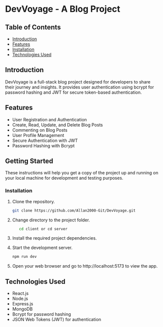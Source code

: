 # DevVoyage - A Blog Project

## Table of Contents
- [Introduction](#introduction)
- [Features](#features)
- [Installation](#installation)
- [Technologies Used](#technologies-used)

## Introduction
DevVoyage is a full-stack blog project designed for developers to share their journey and insights. It provides user authentication using bcrypt for password hashing and JWT for secure token-based authentication.

## Features

- User Registration and Authentication
- Create, Read, Update, and Delete Blog Posts
- Commenting on Blog Posts
- User Profile Management
- Secure Authentication with JWT
- Password Hashing with Bcrypt

## Getting Started

These instructions will help you get a copy of the project up and running on your local machine for development and testing purposes.

### Installation

1. Clone the repository.

   ```bash
   git clone https://github.com/Allan2000-Git/DevVoyage.git

2. Change directory to the project folder.
    ```bash (frontend)
       cd client or cd server
    
3. Install the required project dependencies.
    
4. Start the development server.
    ```bash
   npm run dev
   
5. Open your web browser and go to http://localhost:5173 to view the app.

## Technologies Used
- React.js
- Node.js
- Express.js
- MongoDB
- Bcrypt for password hashing
- JSON Web Tokens (JWT) for authentication
